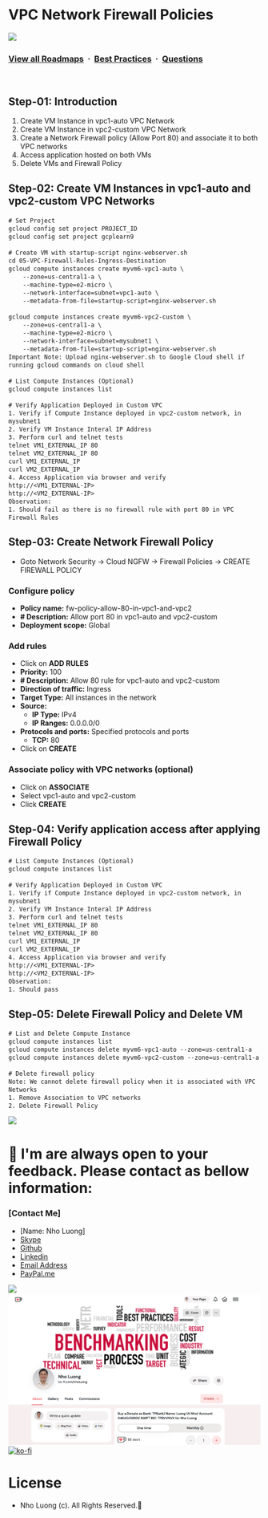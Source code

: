 # VPC Network Firewall Policies

![](https://i.imgur.com/waxVImv.png)
### [View all Roadmaps](https://github.com/nholuongut/all-roadmaps) &nbsp;&middot;&nbsp; [Best Practices](https://github.com/nholuongut/all-roadmaps/blob/main/public/best-practices/) &nbsp;&middot;&nbsp; [Questions](https://www.linkedin.com/in/nholuong/)
<br/>

## Step-01: Introduction
1. Create VM Instance in vpc1-auto VPC Network
2. Create VM Instance in vpc2-custom VPC Network
3. Create a Network Firewall policy (Allow Port 80) and associate it to both VPC networks
4. Access application hosted on both VMs
5. Delete VMs and Firewall Policy

## Step-02: Create VM Instances in vpc1-auto and vpc2-custom VPC Networks
```t
# Set Project 
gcloud config set project PROJECT_ID
gcloud config set project gcplearn9

# Create VM with startup-script nginx-webserver.sh 
cd 05-VPC-Firewall-Rules-Ingress-Destination
gcloud compute instances create myvm6-vpc1-auto \
    --zone=us-central1-a \
    --machine-type=e2-micro \
    --network-interface=subnet=vpc1-auto \
    --metadata-from-file=startup-script=nginx-webserver.sh

gcloud compute instances create myvm6-vpc2-custom \
    --zone=us-central1-a \
    --machine-type=e2-micro \
    --network-interface=subnet=mysubnet1 \
    --metadata-from-file=startup-script=nginx-webserver.sh
Important Note: Upload nginx-webserver.sh to Google Cloud shell if running gcloud commands on cloud shell

# List Compute Instances (Optional)
gcloud compute instances list   

# Verify Application Deployed in Custom VPC
1. Verify if Compute Instance deployed in vpc2-custom network, in mysubnet1
2. Verify VM Instance Interal IP Address
3. Perform curl and telnet tests
telnet VM1_EXTERNAL_IP 80
telnet VM2_EXTERNAL_IP 80
curl VM1_EXTERNAL_IP
curl VM2_EXTERNAL_IP
4. Access Application via browser and verify
http://<VM1_EXTERNAL-IP>
http://<VM2_EXTERNAL-IP>
Observation:
1. Should fail as there is no firewall rule with port 80 in VPC Firewall Rules
```

## Step-03: Create Network Firewall Policy
- Goto Network Security -> Cloud NGFW -> Firewall Policies -> CREATE FIREWALL POLICY
### Configure policy
- **Policy name:** fw-policy-allow-80-in-vpc1-and-vpc2
- **# Description:** Allow port 80 in vpc1-auto and vpc2-custom
- **Deployment scope:** Global
### Add rules
- Click on **ADD RULES**
- **Priority:** 100
- **# Description:** Allow 80 rule for vpc1-auto and vpc2-custom
- **Direction of traffic:** Ingress
- **Target Type:** All instances in the network
- **Source:** 
  - **IP Type:** IPv4
  - **IP Ranges:** 0.0.0.0/0
- **Protocols and ports:** Specified protocols and ports
  - **TCP:** 80  
- Click on **CREATE**
### Associate policy with VPC networks (optional)
- Click on **ASSOCIATE**
- Select vpc1-auto and vpc2-custom
- Click **CREATE**
  
## Step-04: Verify application access after applying Firewall Policy  
```t
# List Compute Instances (Optional)
gcloud compute instances list   

# Verify Application Deployed in Custom VPC
1. Verify if Compute Instance deployed in vpc2-custom network, in mysubnet1
2. Verify VM Instance Interal IP Address
3. Perform curl and telnet tests
telnet VM1_EXTERNAL_IP 80
telnet VM2_EXTERNAL_IP 80
curl VM1_EXTERNAL_IP
curl VM2_EXTERNAL_IP
4. Access Application via browser and verify
http://<VM1_EXTERNAL-IP>
http://<VM2_EXTERNAL-IP>
Observation:
1. Should pass
```

## Step-05: Delete Firewall Policy and Delete VM
```t
# List and Delete Compute Instance
gcloud compute instances list 
gcloud compute instances delete myvm6-vpc1-auto --zone=us-central1-a 
gcloud compute instances delete myvm6-vpc2-custom --zone=us-central1-a 

# Delete firewall policy
Note: We cannot delete firewall policy when it is associated with VPC Networks
1. Remove Association to VPC networks
2. Delete Firewall Policy
```

![](https://i.i/Users/nholu/Documents/Donate.png/Users/nholu/Documents/Donate.pngmgur.com/waxVImv.png)
# 🚀 I'm are always open to your feedback.  Please contact as bellow information:
### [Contact Me]
* [Name: Nho Luong]
* [Skype](luongutnho_skype)
* [Github](https://github.com/nholuongut/)
* [Linkedin](https://www.linkedin.com/in/nholuong/)
* [Email Address](luongutnho@hotmail.com)
* [PayPal.me](https://www.paypal.com/paypalme/nholuongut)

![](https://i.imgur.com/waxVImv.png)
![](Donate.png)
[![ko-fi](https://ko-fi.com/img/githubbutton_sm.svg)](https://ko-fi.com/nholuong)

# License
* Nho Luong (c). All Rights Reserved.🌟